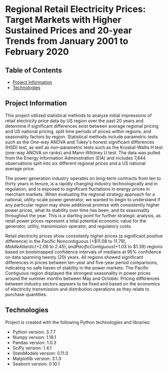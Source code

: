 # Regional Retail Electricity Prices: Target Markets with Higher Sustained Prices and 20-year Trends from January 2001 to February 2020

## Table of Contents
* [Project Information](#general-info)
* [Technologies](#technologies)

## Project Information
This project utilized statistical methods to analyze initial impressions of retail electricity price data by US region over the past 20 years and determine if significant differences exist between average regional pricing and US national pricing, split time periods of prices within regions, and seasonality factors by region.  Statistical methods include parametric tests such as the One-way ANOVA and Tukey's honest significant differences (HSD) test, as well as non-parametric tests such as the Kruskal-Wallis H test (one-way ANOVA on ranks) and Mann-Whitney U test.  The data was pulled from the Energy Information Administration (EIA) and includes 7,844 observations split into six different regional prices and a US national average price.

The power generation industry operates on long-term contracts from ten to thirty years in tenure, is a rapidly changing industry technologically and in regulation, and is exposed to significant fluctations in energy prices in merchant markets. When evaluating the regional strategy approach for a national, utility-scale power generator, we wanted to begin to understand if any particular region may show additional promise with consistently higher power prices, what its stability over time has been, and its seasonality throughout the year.  This is a starting point for further strategic analysis, as retail power prices represent a total potential economic value for the generator, utility, transmission operator, and regulatory costs.

Retail electricity prices show consistenly higher prices (a significant positive difference) in the Pacific Noncontiguous (+$11.08 to $11.79), Middle Atlantic (+$2.06 to $2.45), and Pacific Contiguous (+$1.03 to $1.39) regions based on bootstrapped confidence intervals of medians at 95% confidence on data spanning twenty (20) years.  All regions showed significant differences in prices between ten-year and five-year period comparisons, indicating no safe haven of stability in the power markets.  The Pacific Contiguous region displayed the strongest seasonality in power prices around the summer months between May and October.  Pricing differences between industry sectors appears to be fixed and based on the economics of electricity transmission and distribution operations as they relate to purchase quantities.
	
## Technologies
Project is created with the following Python technologies and libraries:
 * Python version: 3.7.7
 * Numpy version: 1.18.1
 * Pandas version: 1.0.3
 * SciPy version: 1.4.1
 * StatsModels version: 0.11.0
 * Matplotlib version: 3.1.3
 * Seaborn version: 0.10.1
